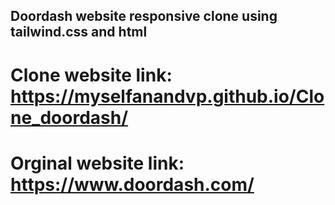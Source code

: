 ## Doordash website responsive clone using tailwind.css and html

# Clone website link: https://myselfanandvp.github.io/Clone_doordash/

# Orginal website link: https://www.doordash.com/ 
